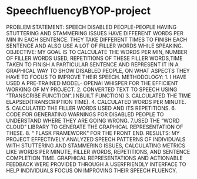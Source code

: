 # SpeechfluencyBYOP-project
PROBLEM STATEMENT: SPEECH DISABLED PEOPLE-PEOPLE HAVING STUTTERING AND
STAMMERING ISSUES HAVE DIFFERENT WORDS PER MIN IN EACH SENTENCE. THEY TAKE
DIFFERENT TIMES TO FINISH EACH SENTENCE AND ALSO USE A LOT OF FILLER WORDS
WHILE SPEAKING.
OBJECTIVE: MY GOAL IS TO CALCULATE THE WORDS PER MIN, NUMBER OF FILLER WORDS
USED, REPETITIONS OF THESE FILLER WORDS,TIME TAKEN TO FINISH A PARTICULAR
SENTENCE AND REPRESENT IT IN A GRAPHICAL WAY TO SHOW DISABLED PEOPLE, ON
WHAT ASPECTS THEY HAVE TO FOCUS TO IMPROVE THEIR SPEECH.
METHODOLOGY: 1. I HAVE USED A PRE-TRAINED MODEL- OPENAI WHISPER FOR THE
EFFICIENT WORKING OF MY PROJECT.
2. CONVERTED TEXT TO SPEECH USING “TRANSCRIBE FUNCTION”.(INBUILT FUNCTION)
3. CALCULATED THE TIME ELAPSED(TRANSCRIPTION TIME).
4. CALCULATED WORDS PER MINUTE.
5. CALCULATED THE FILLER WORDS USED AND ITS REPETITIONS.
6. CODE FOR GENERATING WARNINGS FOR DISABLED PEOPLE TO UNDERSTAND WHERE THEY ARE GOING WRONG.
7.USED THE “WORD CLOUD” LIBRARY TO GENERATE THE GRAPHICAL REPRESENTATION OF
THESE.
8. “ FLASK FRAMEWORK” FOR THE FRONT END.
RESULTS: MY PROJECT EFFECTIVELY ANALYZED SPEECH PATTERNS OF INDIVIDUALS WITH
STUTTERING AND STAMMERING ISSUES, CALCULATING METRICS LIKE WORDS PER
MINUTE, FILLER WORDS, REPETITIONS, AND SENTENCE COMPLETION TIME. GRAPHICAL
REPRESENTATIONS AND ACTIONABLE FEEDBACK WERE PROVIDED THROUGH A USERFRIENDLY INTERFACE TO HELP INDIVIDUALS FOCUS ON IMPROVING THEIR SPEECH
FLUENCY.
